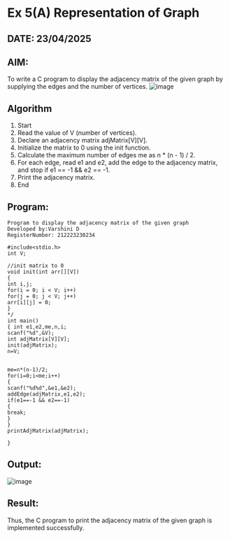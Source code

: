 # Ex 5(A) Representation of Graph
## DATE: 23/04/2025
## AIM:
To write a C program to display the adjacency matrix of the given graph by supplying the edges and the number of vertices.
![image](https://github.com/user-attachments/assets/93a7a2df-0e6e-4d31-9f70-0d43bf58eb9c)


## Algorithm

1. Start 
2. Read the value of V (number of vertices). 
3. Declare an adjacency matrix adjMatrix[V][V]. 
4. Initialize the matrix to 0 using the init function. 
5. Calculate the maximum number of edges me as n * (n - 1) / 2. 
6. For each edge, read e1 and e2, add the edge to the adjacency matrix, and stop if e1 == -1 
&& e2 == -1. 
7. Print the adjacency matrix. 
8. End 

## Program:

```
Program to display the adjacency matrix of the given graph
Developed by:Varshini D
RegisterNumber: 212223230234

#include<stdio.h> 
int V; 
 
//init matrix to 0 
void init(int arr[][V]) 
{ 
int i,j; 
for(i = 0; i < V; i++) 
for(j = 0; j < V; j++) 
arr[i][j] = 0; 
} 
*/ 
int main() 
{ int e1,e2,me,n,i; 
scanf("%d",&V); 
int adjMatrix[V][V]; 
init(adjMatrix); 
n=V; 
  
  
me=n*(n-1)/2; 
for(i=0;i<me;i++) 
{ 
scanf("%d%d",&e1,&e2); 
addEdge(adjMatrix,e1,e2); 
if(e1==-1 && e2==-1) 
{ 
break; 
} 
} 
printAdjMatrix(adjMatrix); 
 
}
```

## Output:
![image](https://github.com/user-attachments/assets/f1d65ce8-6153-4261-9d48-88cfb921b8bf)



## Result:
Thus, the C program to print the adjacency matrix of the given graph is implemented successfully.
